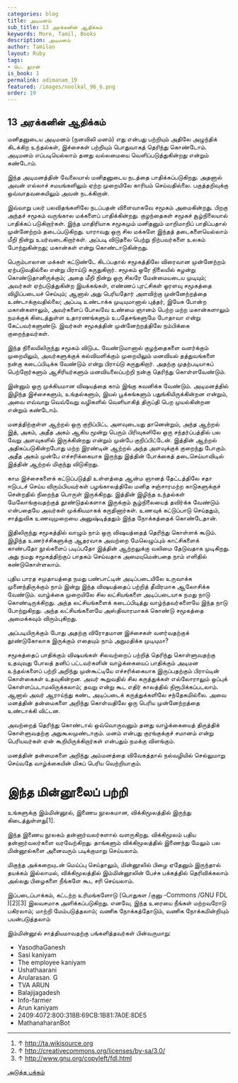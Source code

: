 ```yaml
---
categories: blog
title: அடிமனம்
sub_title: 13 அரக்கனின் ஆதிக்கம்
keywords: More, Tamil, Books
description: அடிமனம்
author: Tamilan
layout: Ruby
tags:
- பெ. தூரன்
is_book: 1
permalink: adimanam_19
featured: /images/noolkal_96_6.png
order: 19
---
```



## 13 அரக்கனின் ஆதிக்கம்

மனிதனுடைய அடிமனம் (நனவிலி மனம்) எது என்பது பற்றியும் அதிலே அழுந்திக் கிடக்கிற உந்தல்கள், இச்சைகள் பற்றியும் பொதுவாகத் தெரிந்து கொண்டோம். அடிமனம் எப்படியெல்லாம் தனது வல்லமையை வெளிப்படுத்துகின்றது என்றும் கண்டோம்.

இந்த அடிமனத்தின் வேலையால் மனிதனுடைய நடத்தை பாதிக்கப்படுகிறது. அதனால் அவன் எல்லாச் சமயங்களிலும் ஏற்ற முறையிலே காரியம் செய்வதில்லை. பகுத்தறிவுக்கு ஒவ்வாதவகையிலும் அவன் நடக்கிறான்.

இவ்வாறு பலர் பலவிதங்களிலே நடப்பதன் விளைவாகவே சமூகம் அமைகின்றது. பிறகு அந்தச் சமூகம் வருங்கால மக்களைப் பாதிக்கின்றது. குழந்தைகள் சமூகச் சூழ்நிலையால் பாதிக்கப் படுகிறார்கள். இந்த மாதிரியாக சமூகமும் மனிதனும் மாறிமாறிப் பாதிப்பதால் முன்னேற்றம் தடைப்படுகிறது. யாராவது ஒரு சில மக்களே இந்தத் தடைகளையெல்லாம் மீறி நின்று உயர்வடைகிறார்கள். அப்படி விடுதலை பெற்று நிற்பவர்களை உலகம் போற்றுகின்றது; மகான்கள் என்று கொண்டாடுகின்றது.

பெரும்பாலான மக்கள் கட்டுண்டே கிடப்பதால் சமூகத்திலே விரைவான முன்னேற்றம் ஏற்படுவதில்லை என்று பிராய்டு கருதுகிறார். சமூகம் ஒரே நிலையில் சுழன்று கொண்டுதானிருக்கும்; அதை மீறி நின்று ஒரு சிலரே மேன்மையடைய முடியும்; அவர்கள் ஏற்படுத்துகின்ற இயக்கங்கள், எண்ணப் புரட்சிகள் ஓரளவு சமூகத்தை விழிப்படையச் செய்யும்; ஆனால் அது பெரியதோர் அளவிற்கு முன்னேற்றத்தை உண்டாக்குவதில்லை; அப்படி உண்டாக்க முடியுமானால் புத்தர், இயேசு போன்ற மகான்களாலும், அவர்களைப் போலவே உண்மை ஞானம் பெற்ற மற்ற மகான்களாலும் நமக்குக் கிடைத்துள்ள உதாரணங்களும் உபதேசங்களுமே போதாவா என்று கேட்பவர்களுண்டு. இவர்கள் சமூகத்தின் முன்னேற்றத்திலே நம்பிக்கை குறைந்தவர்கள்.

இந்த நிலையிலிருந்து சமூகம் விடுபட வேண்டுமானால் குழந்தைகளை வளர்க்கும் முறையிலும், அவர்களுக்குக் கல்வியளிக்கும் முறையிலும் மனவியல் தத்துவங்களை நன்கு கடைப்பிடிக்க வேண்டும் என்று பிராய்டு கருதுகிறார். அதற்கு முதற்படியாகப் பெற்றோர்களும் ஆசிரியர்களும் மனவியலைப்பற்றி நன்கு தெரிந்து கொள்ளவேண்டும்.

இன்னும் ஒரு முக்கியமான விஷயத்தை காம் இங்கு கவனிக்க வேண்டும். அடிமனத்தில் இழிந்த இச்சைகளும், உங்தல்களும், இயல் பூக்கங்களும் பதுங்கியிருக்கின்றன என்றும், அவை எவ்வாறு வெவ்வேறு வழிகளில் வெளியாகித் திருப்தி பெற முயல்கின்றன என்றும் கண்டோம்.

மனத்திற்குள்ள ஆற்றல் ஒரு குறிப்பிட்ட அளவுடையது தானென்றும், அந்த ஆற்றல் இத், அகம், அதீத அகம் ஆகிய மூன்று பெரும் பிரிவுகளிலே ஒரு சந்தர்ப்பத்தில் பல வேறு அளவுகளில் இருக்கின்றது என்றும் முன்பே குறிப்பிட்டேன். இத்தின் ஆற்றல் அதிகப்படுகின்றபோது மற்ற இரண்டின் ஆற்றல் அந்த அளவுக்குக் குறைந்து போகும். அதீத அகம் முன்பே எச்சரிக்கையாக இருந்து இத்தின் போக்கைத் தடைசெய்யாவிடில் இத்தின் ஆற்றல் மிகுந்து விடுகிறது.

காம இச்சைகளைக் கட்டுப்படுத்தி உள்ளத்தை ஆன்ம ஞானத் தேட்டத்திலே சதா ஈடுபடச் செய்ய விரும்பியவர்கள் பழங்காலத்திலே மனித சஞ்சாரமற்ற காடுகளுக்குச் சென்றதில் நிறைந்த பொருள் இருக்கிறது. இத்தின் இழிந்த உந்தல்கள் மேலோங்குவதற்குத் தூண்டுதல்களாக இருக்கும் சூழ்நிலையைத் தவிர்க்க வேண்டும் என்பதையே அவர்கள் முக்கியமாகக் கருதினார்கள். உணவுக் கட்டுப்பாடு செய்ததும், சாத்துவிக உணவுமுறையை அனுஷ்டித்ததும் இந்த நோக்கத்தைக் கொண்டேதான்.

இதிலிருந்து சமூகத்தில் வாழும் நாம் ஒரு விஷயத்தைத் தெரிந்து கொள்ளக் கூடும். இழிந்த உணர்ச்சிகளுக்கு ஆதரவாக அவற்றை மேலெழுப்பும் காட்சிகளைக் காண்பதோ நூல்களைப் படிப்பதோ இத்தின் ஆற்றலுக்கு வலிமை தேடுவதாக முடிகிறது. அது நமது சமூகத்திற்குப் பாதகம் செய்வதாக அமையுமென்பதை நாம் எளிதில் கண்டுகொள்ளலாம்.

புதிய பாரத சமுதாயத்தை நமது பண்பாட்டின் அடிப்படையிலே உருவாக்க முனைந்திருக்கும் நாம் இன்று இந்த விஷயத்தைப் பற்றித் தீவிரமாக ஆலோசிக்க வேண்டும். வாழ்க்கை முறையிலே சில லட்சியங்களை அடிப்படையாக நமது நாடு கொண்டிருக்கிறது. அந்த லட்சியங்களைக் கடைப்பிடித்து வாழ்ந்தவர்களையே இந்த நாடு போற்றுகிறது. அந்த லட்சியங்களையே அஸ்திவாரமாகக் கொண்டு சமூகத்தை அமைக்கவும் விரும்புகிறது.

அப்படியிருக்கும் போது அதற்கு விரோதமான இச்சைகள் வளர்வதற்குக் தூண்டுகோலாக இருக்கும் எதையும் நாம் அநுமதிக்க முடியுமா?

சமூகத்தைப் பாதிக்கும் விஷயங்கள் சிலவற்றைப் பற்றித் தெரிந்து கொள்ளுவதற்கு உதவுவது போலத் தனிப் பட்டவர்களின் வாழ்க்கையைப் பாதிக்கும் அடிமன உந்தல்களைப் பற்றி அறிந்து முன்கூட்டியே எச்சரிக்கையாக இருப்பதற்கும் பிராய்டின் கொள்கைகள் உதவுகின்றன. அவர் கூறுவதில் சில கருத்துக்கள் எல்லோராலும் ஒப்புக் கொள்ளப்படாமலிருக்கலாம்; தவறு என்று கூட எதிர் காலத்தில் நிரூபிக்கப்படலாம். ஆனால் அவர் ஆராய்ந்து கண்ட அடிப்படைக் கருத்துக்களிலே சந்தேகமில்லை. அவை மனத்தின் தன்மைகளை அறிந்து கொள்வதிலே ஒரு பெரிய முன்னேற்றத்தை உண்டாக்கி விட்டன.

அவற்றைத் தெரிந்து கொண்டால் ஒவ்வொருவனும் தனது வாழ்க்கையைத் திருத்திக் கொள்ளுவதற்கு அநுகூலமுண்டாகும். மனம் என்பது குரங்குக்குச் சமானம் என்று பெரியவர்கள் ஏன் கூறியிருக்கிறார்கள் என்பதும் நமக்கு விளங்கும்.

மனத்தின் தன்மைகளை அறிந்து அம்மனத்தை விவேகத்தால் நல்வழியில் செல்லுமாறு செய்வதே வாழ்க்கையின் மிகப் பெரிய வெற்றியாகும்.

# இந்த மின்னூலைப் பற்றி

உங்களுக்கு இம்மின்னூல், இணைய நூலகமான, விக்கிமூலத்தில் இருந்து கிடைத்துள்ளது[1].

இந்த இணைய நூலகம் தன்னார்வலர்களால் வளருகிறது. விக்கிமூலம் பதிய தன்னார்வலர்களை வரவேற்கிறது. தாங்களும் விக்கிமூலத்தில் இணைந்து மேலும் பல மின்னூல்களை அனைவரும் படிக்குமாறு செய்யலாம்.

மிகுந்த அக்கறையுடன் மெய்ப்பு செய்தாலும், மின்னூலில் பிழை ஏதேனும் இருந்தால் தயக்கம் இல்லாமல், விக்கிமூலத்தில் இம்மின்னூலின் பேச்சு பக்கத்தில் தெரிவிக்கலாம் அல்லது பிழைகளை நீங்களே கூட சரி செய்யலாம்.

இப்படைப்பாக்கம், கட்டற்ற உரிமங்களோடு (பொதுகள /குனு -Commons /GNU FDL )[2][3] இலவசமாக அளிக்கப்படுகிறது. எனவே, இந்த உரையை நீங்கள் மற்றவரோடு பகிரலாம்; மாற்றி மேம்படுத்தலாம்; வணிக நோக்கத்தோடும், வணிக நோக்கமின்றியும் பயன்படுத்தலாம்

இம்மின்னூல் சாத்தியமாவதற்கு பங்களித்தவர்கள் பின்வருமாறு:

  * YasodhaGanesh
  * Sasi kaniyam
  * The employee kaniyam
  * Ushathaarani
  * Arularasan. G
  * TVA ARUN
  * Balajijagadesh
  * Info-farmer
  * Arun kaniyam
  * 2409:4072:800:318B:69CB:1B81:7A0E:8DE5
  * MathanaharanBot

* * *

  1. ↑ http://ta.wikisource.org
  2. ↑ http://creativecommons.org/licenses/by-sa/3.0/
  3. ↑ http://www.gnu.org/copyleft/fdl.html

[அடுத்த பக்கம்](adimanam_20)